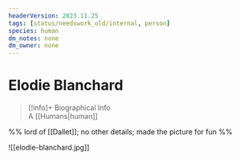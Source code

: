 ```yaml
---
headerVersion: 2023.11.25
tags: [status/needswork_old/internal, person]
species: human
dm_notes: none
dm_owner: none
---
```

# Elodie Blanchard
>[!info]+ Biographical Info  
> A [[Humans|human]]


%% lord of [[Dallet]]; no other details; made the picture for fun  %%

![[elodie-blanchard.jpg]]